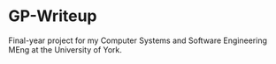 # GP-Writeup
Final-year project for my Computer Systems and Software Engineering MEng at the University of York.
